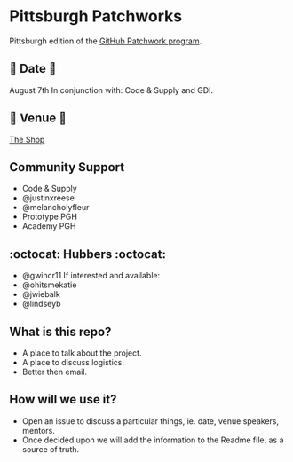 # Pittsburgh Patchworks

Pittsburgh edition of the [GitHub Patchwork program](http://patchwork.github.io/).

## :calendar: Date :calendar: ##
August 7th
In conjunction with: Code & Supply and GDI.

## :hotel: Venue :hotel: ##
[The Shop](https://www.facebook.com/TheShopPgh/)

## Community Support ##
- Code & Supply
- @justinxreese 
- @melancholyfleur
- Prototype PGH
- Academy PGH

## :octocat: Hubbers :octocat: ##
- @gwincr11
If interested and available: 
- @ohitsmekatie
- @jwiebalk 
- @lindseyb


## What is this repo?
* A place to talk about the project.
* A place to discuss logistics.
* Better then email.

## How will we use it?
* Open an issue to discuss a particular things, ie. date, venue speakers, mentors.
* Once decided upon we will add the information to the Readme file, as a source of truth.
